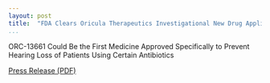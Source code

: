 ```yaml
---
layout: post  
title:  "FDA Clears Oricula Therapeutics Investigational New Drug Application for Clinical Trials"  
...
```


ORC-13661 Could Be the First Medicine Approved Specifically to Prevent
Hearing Loss of Patients Using Certain Antibiotics

[Press Release
(PDF)](https://static1.squarespace.com/static/59f0b4ce90bade41e360a7e7/t/5a78da09f9619acfaebd9857/1517869577548/2-5-18+Oricula+IND+PR-Final.pdf)
